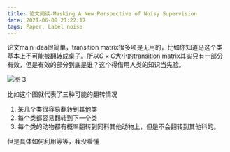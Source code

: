 ```yaml
---
title: 论文阅读-Masking A New Perspective of Noisy Supervision
date: 2021-06-08 21:22:17
tags: Paper, Label noise
---
```


论文main idea很简单，transition matrix很多项是无用的，比如你知道马这个类基本上不可能被翻转成桌子。所以$C\times C$大小的transition matrix其实只有一部分有效，但是有效的部分到底是谁？这个得借用人类的知识当先验。

![图 3](https://i.loli.net/2021/06/08/3VGdofqmvLYPnZa.png)  

比如这个图就代表了三种可能的翻转情况

1. 某几个类很容易翻转到其他类
2. 每个类都容易翻转到下一个类
3. 每个类的动物都有概率翻转到同科其他动物上，但是不会翻转到其他科的。


但是具体如何利用等等，我没看懂